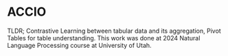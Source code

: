 # ACCIO
TLDR; Contrastive Learning between tabular data and its aggregation, Pivot Tables for table understanding.
This work was done at 2024 Natural Language Processing course at University of Utah.
